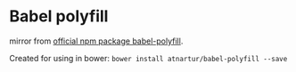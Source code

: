 # Babel polyfill
mirror from [official npm package babel-polyfill](https://www.npmjs.com/package/babel-polyfill). 

Created for using in bower:
```bower install atnartur/babel-polyfill --save```